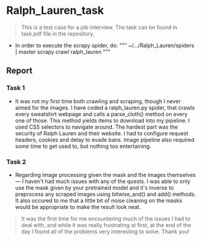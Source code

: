 # Ralph_Lauren_task

> This is a test case for a job interview.
> The task can be found in task.pdf file in the repository.

- In order to execute the scrapy spider, do:
"""
~/.../Ralph_Lauren/spiders | master
scrapy crawl ralph_lauren
"""

## Report
### Task 1
- It was not my first time both crawling and scraping, though I never aimed for the images. I have coded a ralph_lauren.py spider, that crawls every sweatshirt webpage and calls a parse_cloth() method on every one of those. This method yields items to download into my pipeline. I used CSS selectors to navigate around. The hardest part was the security of Ralph Lauren and their website. I had to configure request headers, cookies and delay to evade bans. Image pipeline also required some time to get used to, but nothing too entertaining. 

### Task 2
- Regarding image processing given the mask and the images themselves — I haven't had much issues with any of the quests. I was able to only use the mask given by your pretrained model and it's inverse to preprocess any scraped images using bitwise_and() and add() methods. It also occured to me that a little bit of noise cleaning on the masks would be appropriate to make the result look neat.

> It was the first time for me encountering much of the issues I had to deal with, and while it was really frustrating at first, at the end of the day I found all of the problems very interesting to solve. Thank you!
